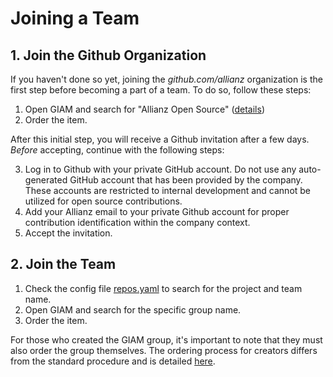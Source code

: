 # Joining a Team 

## 1. Join the Github Organization

If you haven't done so yet, joining the *github.com/allianz* organization is the first step before becoming a part of a team. To do so, follow these steps:

1. Open GIAM and search for "Allianz Open Source" ([details](https://allianzms.sharepoint.com/:u:/r/teams/DE1214-6256295/SitePages/Order-Allianz-Open-Source.aspx?csf=1&web=1&share=Ec2kpyWDp51FqZszJ9kvJH4BgYafc1EnTus8H2_IRdCzMg&e=uSVOfj))
2. Order the item.

After this initial step, you will receive a Github invitation after a few days. *Before* accepting, continue with the following steps:

3. Log in to Github with your private GitHub account. Do not use any auto-generated GitHub account that has been provided by the company. These accounts are restricted to internal development and cannot be utilized for open source contributions.
4. Add your Allianz email to your private Github account for proper contribution identification within the company context.
5. Accept the invitation.

## 2. Join the Team

1. Check the config file [repos.yaml](../config/repos.yaml) to search for the project and team name.
2. Open GIAM and search for the specific group name.
3. Order the item.

For those who created the GIAM group, it's important to note that they must also order the group themselves. The ordering process for creators differs from the standard procedure and is detailed [here](https://allianzms.sharepoint.com/:u:/r/teams/DE1214-6256295/SitePages/Order-own-GIAM-group.aspx?csf=1&web=1&e=DF2jNc).


